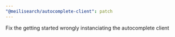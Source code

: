 ```yaml
---
"@meilisearch/autocomplete-client": patch
---
```


Fix the getting started wrongly instanciating the autocomplete client
